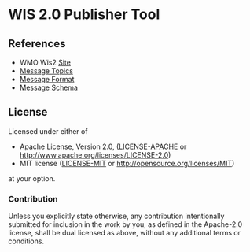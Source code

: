 # WIS 2.0 Publisher Tool

## References

* WMO Wis2 [Site](https://community.wmo.int/en/activity-areas/wis/wis2-implementation)
* [Message Topics](https://github.com/wmo-im/wis2-topic-hierarchy)
* [Message Format](https://github.com/wmo-im/wis2-notification-message)
* [Message Schema](https://schemas.wmo.int/wnm/1.0.0/schemas/wis2-notification-message-bundled.json)

## License

Licensed under either of

 * Apache License, Version 2.0, ([LICENSE-APACHE](LICENSE-APACHE) or http://www.apache.org/licenses/LICENSE-2.0)
 * MIT license ([LICENSE-MIT](LICENSE-MIT) or http://opensource.org/licenses/MIT)

at your option.

### Contribution

Unless you explicitly state otherwise, any contribution intentionally submitted
for inclusion in the work by you, as defined in the Apache-2.0 license, shall be dual licensed as above, without any
additional terms or conditions.
